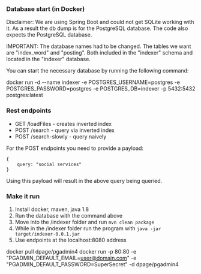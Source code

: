 ### Database start (in Docker)

Disclaimer: We are using Spring Boot and could not get SQLite working with it. As a result the db dump is for the PostgreSQL database. 
The code also expects the PostgreSQL database. 

IMPORTANT: The database names had to be changed. The tables we want are "index_word" and "posting". Both included in the "indexer" schema and located in the "indexer" database.

You can start the necessary database by running the following command:

docker run -d --name indexer -e POSTGRES_USERNAME=postgres -e POSTGRES_PASSWORD=postgres -e POSTGRES_DB=indexer -p 5432:5432 postgres:latest

### Rest endpoints

* GET /loadFiles - creates inverted index
* POST /search - query via inverted index
* POST /search-slowly - query naively

For the POST endpoints you need to provide a payload:

    {
        query: "social services" 
    }

Using this payload will result in the above query being queried.

### Make it run

1. Install docker, maven, java 1.8
2. Run the database with the command above
3. Move into the /indexer folder and run `mvn clean package`
4. While in the /indexer folder run the program with `java -jar target/indexer-0.0.1.jar`
5. Use endpoints at the localhost:8080 address

docker pull dpage/pgadmin4
docker run -p 80:80 -e "PGADMIN_DEFAULT_EMAIL=user@domain.com" -e "PGADMIN_DEFAULT_PASSWORD=SuperSecret" -d dpage/pgadmin4